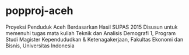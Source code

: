 # popproj-aceh
Proyeksi Penduduk Aceh Berdasarkan Hasil SUPAS 2015
Disusun untuk memenuhi tugas mata kuliah Teknik dan Analisis Demografi 1, Program Studi Magister Kependududkan & Ketenagakerjaan, Fakultas Ekonomi dan Bisnis, Universitas Indonesia
